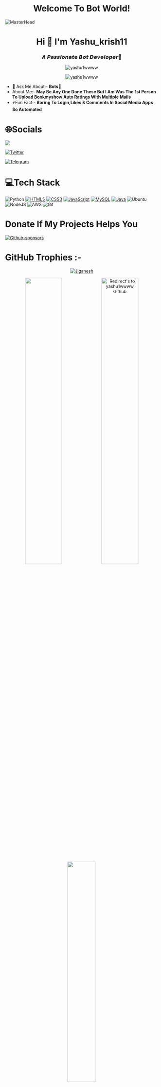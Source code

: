 
<h1 align="center">Welcome To Bot World!</h1>

![MasterHead](https://camo.githubusercontent.com/e20822b4282c07ffd010cd05f855a6561d3b62358ca9e607e4901288dd748fcb/68747470733a2f2f63646e2e6472696262626c652e636f6d2f75736572732f323133313939332f73637265656e73686f74732f343934383733362f74686f75676874776f726b732d6769665f6472696262626c652e676966)

<h1 align="center">Hi 👋 I'm Yashu_krish11</h1>
<h3 align="center">𝘼 𝙋𝙖𝙨𝙨𝙞𝙤𝙣𝙖𝙩𝙚 𝘽𝙤𝙩 𝘿𝙚𝙫𝙚𝙡𝙤𝙥𝙚𝙧🤖</h3>


<p align="center"> <img src="https://komarev.com/ghpvc/?username=yashu1wwww&label=PROFILE VIEWS  &color=red&style=flat" alt="yashu1wwww"/>


<p align="center"> <img src="https://img.shields.io/github/followers/yashu1wwww?style=flat&label=FOLLOWERS" alt="yashu1wwww"/>
  
- 💬 Ask Me About:- **Bots**🤖
- About Me:- **May Be Any One Done These But I Am Was The 1st Person To Upload Bookmyshow Auto Ratings With Multiple Mails**
- ⚡Fun Fact:- **Boring To Login,Likes & Comments In Social Media Apps So Automated**


# 🌐Socials

<a href="mailto:yakannaohoh@gmail.com">
  <img src="https://img.shields.io/badge/Gmail-D14836?style=for-the-badge&logo=gmail&logoColor=white"/>
</a>

[![Twitter](https://img.shields.io/badge/Twitter-1DA1F2?style=for-the-badge&logo=twitter&logoColor=white)](https://twitter.com/Botter_11)

[![Telegram](https://img.shields.io/badge/Telegram-2CA5E0?style=for-the-badge&logo=telegram&logoColor=white)](https://t.me/yashu6675)


# 💻Tech Stack
![Python](https://img.shields.io/badge/python-3670A0?style=for-the-badge&logo=python&logoColor=ffdd54)
[![HTML5](https://img.shields.io/badge/HTML5-E34F26?style=for-the-badge&logo=html5&logoColor=white)](https://html.com/)
[![CSS3](https://img.shields.io/badge/CSS3-1572B6?style=for-the-badge&logo=css3&logoColor=white)](https://www.w3.org/Style/CSS/Overview.en.html)
[![JavaScript](https://img.shields.io/badge/javascript-%23323330.svg?style=for-the-badge&logo=javascript&logoColor=%23F7DF1E)](https://www.javascript.com/)
[![MySQL](https://img.shields.io/badge/MySQL-005C84?style=for-the-badge&logo=mysql&logoColor=white)](https://www.mysql.com/)
[![Java](https://img.shields.io/badge/Java-ED8B00?style=for-the-badge&logo=java&logoColor=white)](https://www.java.com/en/)
![Ubuntu](https://img.shields.io/badge/Ubuntu-E95420?style=for-the-badge&logo=ubuntu&logoColor=white)
![NodeJS](https://img.shields.io/badge/node.js-6DA55F?style=for-the-badge&logo=node.js&logoColor=white)
![AWS](https://img.shields.io/badge/AWS-%23FF9900.svg?style=for-the-badge&logo=amazon-aws&logoColor=white)
![Git](https://img.shields.io/badge/git-%23F05033.svg?style=for-the-badge&logo=git&logoColor=white)

# Donate If My Projects Helps You
[![Github-sponsors](https://img.shields.io/badge/sponsor-30363D?style=for-the-badge&logo=GitHub-Sponsors&logoColor=#EA4AAA)](yashwanth6675@okhdfcbank)


# **GitHub Trophies :-**
<!-- https://github.com/ryo-ma/github-profile-trophy -->

<p align="center">
<a href="https://github.com/yashu1wwww"><img src="https://github-profile-trophy.vercel.app/?username=yashu1wwww&rank=SSS,SS,S,A,AA,AAA,SECRET,B,C&row=1&theme=flat&no-frame=true" alt="Jiganesh"/></a>
</p>


<p align="center">
<a href="https://github.com/yashu1wwww" title="Redirect's to yashu1wwww's Github">
<img width="49%" src="https://github-readme-stats.vercel.app/api?username=yashu1wwww&show_icons=true&theme=dark&count_private=true&text_color=d3d3d3&icon_color=00E6FE&title_color=00E6FE" /></a>
  

<a href="https://github.com/yashu1wwww">
<img width="49%" title="Redirect's to yashu1wwww Github" src="https://github-readme-streak-stats.herokuapp.com/?user=yashu1wwww&theme=dark&theme=black-ice&stroke=0000" /></a>


<a href ="https://github.com/Jiganesh" title="Redirect's to yashu1wwww Github">
<img width="43%" src="https://github-readme-stats.vercel.app/api/top-langs/?username=yashu1wwww&layout=compact&theme=dark&langs_count=6&count_private=false&text_color=d3d3d3&title_color=00E6FE"/></a>





